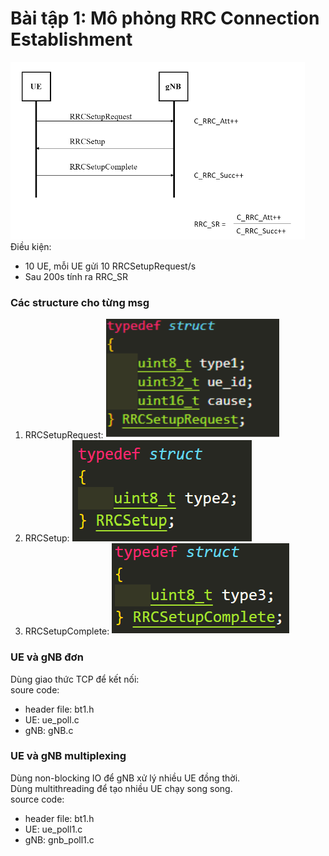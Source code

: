# Bài tập 1: Mô phỏng RRC Connection Establishment
![](image/bt1.png) <br />
Điều kiện:
- 10 UE, mỗi UE gửi 10 RRCSetupRequest/s
- Sau 200s tính ra RRC_SR

### Các structure cho từng msg
1. RRCSetupRequest: ![](image/msg1.png)
2. RRCSetup: ![](image/msg2.png)
3. RRCSetupComplete: ![](image/msg3.png)

### UE và gNB đơn
Dùng giao thức TCP để kết nối: <br />
soure code:
- header file: bt1.h
- UE: ue_poll.c
- gNB: gNB.c

### UE và gNB multiplexing
Dùng non-blocking IO để gNB xử lý nhiều UE đồng thời.<br />
Dùng multithreading để tạo nhiều UE chạy song song.<br />
source code:
- header file: bt1.h
- UE: ue_poll1.c
- gNB: gnb_poll1.c
